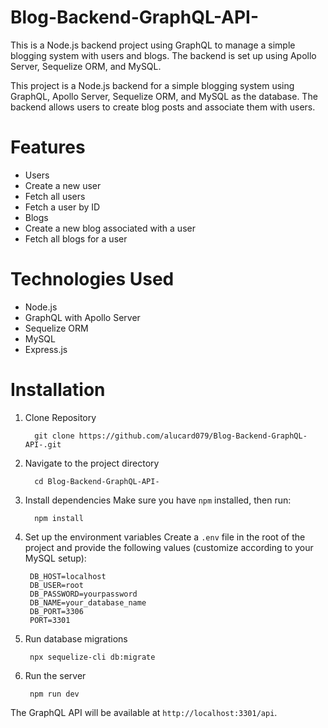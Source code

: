# Blog-Backend-GraphQL-API-
This is a Node.js backend project using GraphQL to manage a simple blogging system with users and blogs. The backend is set up using Apollo Server, Sequelize ORM, and MySQL.

This project is a Node.js backend for a simple blogging system using GraphQL, Apollo Server, Sequelize ORM, and MySQL as the database. The backend allows users to create blog posts and associate them with users.

# Features
* Users
* Create a new user
* Fetch all users
* Fetch a user by ID
* Blogs
* Create a new blog associated with a user
* Fetch all blogs for a user

# Technologies Used
* Node.js
* GraphQL with Apollo Server
* Sequelize ORM
* MySQL
* Express.js

# Installation
1. Clone Repository
    ```
      git clone https://github.com/alucard079/Blog-Backend-GraphQL-API-.git
    ```
2. Navigate to the project directory
    ```
      cd Blog-Backend-GraphQL-API-
    ```
3. Install dependencies
   Make sure you have `npm` installed, then run:
   ```
     npm install
   ```
4. Set up the environment variables
   Create a `.env` file in the root of the project and provide the following values (customize according to your MySQL setup):
   ```
    DB_HOST=localhost
    DB_USER=root
    DB_PASSWORD=yourpassword
    DB_NAME=your_database_name
    DB_PORT=3306
    PORT=3301
   ```
5. Run database migrations
   ```
    npx sequelize-cli db:migrate
   ```
6. Run the server
   ```
    npm run dev
   ```
The GraphQL API will be available at `http://localhost:3301/api`.

